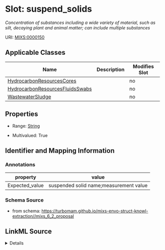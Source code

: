 # Slot: suspend_solids


_Concentration of substances including a wide variety of material, such as silt, decaying plant and animal matter; can include multiple substances_



URI: [MIXS:0000150](https://w3id.org/mixs/0000150)



<!-- no inheritance hierarchy -->




## Applicable Classes

| Name | Description | Modifies Slot |
| --- | --- | --- |
[HydrocarbonResourcesCores](HydrocarbonResourcesCores.md) |  |  no  |
[HydrocarbonResourcesFluidsSwabs](HydrocarbonResourcesFluidsSwabs.md) |  |  no  |
[WastewaterSludge](WastewaterSludge.md) |  |  no  |







## Properties

* Range: [String](String.md)

* Multivalued: True





## Identifier and Mapping Information





### Annotations

| property | value |
| --- | --- |
| Expected_value | suspended solid name;measurement value || Preferred_unit | gram, microgram, milligram per liter, mole per liter, gram per liter, part per million |



### Schema Source


* from schema: https://turbomam.github.io/mixs-envo-struct-knowl-extraction//mixs_6_2_proposal




## LinkML Source

<details>
```yaml
name: suspend_solids
annotations:
  Expected_value:
    tag: Expected_value
    value: suspended solid name;measurement value
  Preferred_unit:
    tag: Preferred_unit
    value: gram, microgram, milligram per liter, mole per liter, gram per liter, part
      per million
description: Concentration of substances including a wide variety of material, such
  as silt, decaying plant and animal matter; can include multiple substances
title: suspended solids
notes:
- solids
- suspended
from_schema: https://turbomam.github.io/mixs-envo-struct-knowl-extraction//mixs_6_2_proposal
rank: 1000
string_serialization: '{text};{float} {unit}'
slot_uri: MIXS:0000150
multivalued: true
alias: suspend_solids
domain_of:
- HydrocarbonResourcesCores
- HydrocarbonResourcesFluidsSwabs
- WastewaterSludge
range: string
required: false
recommended: false

```
</details>